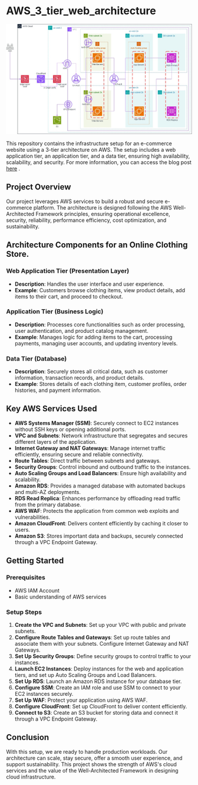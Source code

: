 # AWS_3_tier_web_architecture

![image](https://github.com/Gabinsime75/Project_23_Building-an-E-Commerce-Web-Application-on-AWS/blob/main/Project_23_Building-an-E-Commerce-Web-Application-on-AWS-3-Tier-Architecture-with-SSM-WAF-and-CloudFront.jpg)


This repository contains the infrastructure setup for an e-commerce website using a 3-tier architecture on AWS. The setup includes a web application tier, an application tier, and a data tier, ensuring high availability, scalability, and security.
For more information, you can access the blog post [here](https://medium.com/@irinazarzu/aws-3-tier-web-architecture-8310ad0d815a) .

## Project Overview

Our project leverages AWS services to build a robust and secure e-commerce platform. The architecture is designed following the AWS Well-Architected Framework principles, ensuring operational excellence, security, reliability, performance efficiency, cost optimization, and sustainability.

## Architecture Components for an Online Clothing Store.

### Web Application Tier (Presentation Layer)
- **Description**: Handles the user interface and user experience.
- **Example**: Customers browse clothing items, view product details, add items to their cart, and proceed to checkout.

### Application Tier (Business Logic)
- **Description**: Processes core functionalities such as order processing, user authentication, and product catalog management.
- **Example**: Manages logic for adding items to the cart, processing payments, managing user accounts, and updating inventory levels.

### Data Tier (Database)
- **Description**: Securely stores all critical data, such as customer information, transaction records, and product details.
- **Example**: Stores details of each clothing item, customer profiles, order histories, and payment information.

## Key AWS Services Used

- **AWS Systems Manager (SSM)**: Securely connect to EC2 instances without SSH keys or opening additional ports.
- **VPC and Subnets**: Network infrastructure that segregates and secures different layers of the application.
- **Internet Gateway and NAT Gateways**: Manage internet traffic efficiently, ensuring secure and reliable connectivity.
- **Route Tables**: Direct traffic between subnets and gateways.
- **Security Groups**: Control inbound and outbound traffic to the instances.
- **Auto Scaling Groups and Load Balancers**: Ensure high availability and scalability.
- **Amazon RDS**: Provides a managed database with automated backups and multi-AZ deployments.
- **RDS Read Replica**: Enhances performance by offloading read traffic from the primary database.
- **AWS WAF**: Protects the application from common web exploits and vulnerabilities.
- **Amazon CloudFront**: Delivers content efficiently by caching it closer to users.
- **Amazon S3**: Stores important data and backups, securely connected through a VPC Endpoint Gateway.

## Getting Started

### Prerequisites
- AWS IAM Account
- Basic understanding of AWS services

### Setup Steps

1. **Create the VPC and Subnets**: Set up your VPC with public and private subnets.
2. **Configure Route Tables and Gateways**: Set up route tables and associate them with your subnets. Configure Internet Gateway and NAT Gateways.
3. **Set Up Security Groups**: Define security groups to control traffic to your instances.
4. **Launch EC2 Instances**: Deploy instances for the web and application tiers, and set up Auto Scaling Groups and Load Balancers.
5. **Set Up RDS**: Launch an Amazon RDS instance for your database tier.
6. **Configure SSM**: Create an IAM role and use SSM to connect to your EC2 instances securely.
7. **Set Up WAF**: Protect your application using AWS WAF.
8. **Configure CloudFront**: Set up CloudFront to deliver content efficiently.
9. **Connect to S3**: Create an S3 bucket for storing data and connect it through a VPC Endpoint Gateway.

## Conclusion

With this setup, we are ready to handle production workloads. Our architecture can scale, stay secure, offer a smooth user experience, and support sustainability. This project shows the strength of AWS's cloud services and the value of the Well-Architected Framework in designing cloud infrastructure.


